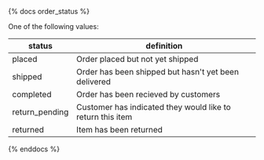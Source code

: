 {% docs order_status %}

One of the following values:

| status          |  definition                                                 |
|-----------------|-------------------------------------------------------------|
| placed          | Order placed but not yet shipped                            |
| shipped         | Order has been shipped but hasn't yet been delivered        |
| completed       | Order has been recieved by customers                        |
| return_pending  | Customer has indicated they would like to return this item  |
| returned        | Item has been returned                                      |


{% enddocs %}